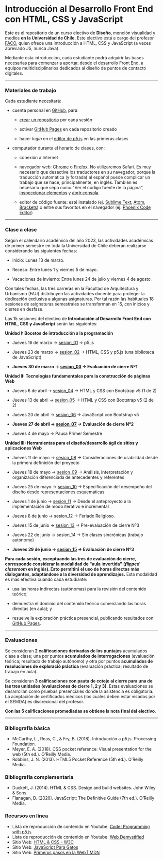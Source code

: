 # Introducción al Desarrollo Front End con HTML, CSS y JavaScript

Este es el repositorio de un curso electivo de **Diseño**, mención visualidad y medios **en la Universidad de Chile**. Este electivo está a cargo del profesor [FACO](https://faco.cl/), quien ofrece una introducción a HTML, CSS y JavaScript (a veces abreviado JS, nunca Java).

Mediante esta introducción, cada estudiante podrá adquirir las bases necesarias para comenzar a aportar, desde el desarrollo Front End, a equipos multidisciplinarios dedicados al diseño de puntos de contacto digitales.

- - - - - - - - -

### Materiales de trabajo

Cada estudiante necesitará:

- cuenta personal en [GitHub](https://github.com/join), para:

  - [crear un repositorio](https://docs.github.com/es/get-started/quickstart/create-a-repo) por cada sesión

  - activar [GitHub Pages](https://docs.github.com/es/pages/getting-started-with-github-pages/creating-a-github-pages-site) en cada repositorio creado

  - hacer *login* en el [editor de p5.js](https://editor.p5js.org/) en las primeras clases

- computador durante el horario de clases, con:

  - conexión a Internet

  - navegador web: [Chrome](https://www.google.com/intl/es-419/chrome/) o [Firefox](https://www.mozilla.org/es-CL/firefox/new/). No utilizaremos Safari. Es muy necesario que desactive los traductores en su navegador, porque la traducción automática (y forzada) al español puede complicar un trabajo que se hace, principalmente, en inglés. También es necesario que sepa como "Ver el código fuente de la página", [inspeccionar elementos](https://support.hostinger.es/es/articles/2333029-como-inspeccionar-los-elementos-del-sitio-web) y [abrir consola](https://transferwise.com/es/help/articles/2954851/como-abrir-la-consola-de-tu-navegador).

  - editor de código fuente: esté instalado (ej. [Sublime Text](https://www.sublimetext.com/), [Atom](https://github.com/atom/atom), [Brackets](https://brackets.io/)) o entre sus favoritos en el navegador (ej. [Phoenix Code Editor](https://phcode.dev/))

- - - - - - - 

### Clase a clase

Según el calendario académico del año 2023, las actividades académicas de primer semestre en toda la Universidad de Chile deberán realizarse considerando las siguientes fechas:

- Inicio: Lunes 13 de marzo.

- Receso: Entre lunes 1 y viernes 5 de mayo.

- Vacaciones de invierno: Entre lunes 24 de julio y viernes 4 de agosto.

Con tales fechas, las tres carreras en la Facultad de Arquitectura y Urbanismo (FAU) distribuyen las actividades docente para proteger la dedicación exclusiva a algunas asignaturas. Por tal razón las habituales 18 sesiones de asignaturas semestrales se transforman en 15, con inicios y cierres en desfase.

Las 15 sesiones del electivo de **Introducción al Desarrollo Front End con HTML, CSS y JavaScript** serán las siguientes:

**Unidad I: Bocetos de introducción a la programación**

- Jueves 16 de marzo → [sesion_01](https://github.com/profesorfaco/front-2023-1/tree/main/sesion_01) → p5.js

- Jueves 23 de marzo → [sesion_02](https://github.com/profesorfaco/front-2023-1/tree/main/sesion_02) → HTML, CSS y p5.js (una biblioteca de JavaScript)

- **Jueves 30 de marzo → [sesion_03](https://github.com/profesorfaco/front-2023-1/tree/main/sesion_03) → Evaluación de cierre Nº1**

**Unidad II: Tecnologías fundamentales para la construcción de páginas Web**

- Jueves 6 de abril → [sesion_04](https://github.com/profesorfaco/front-2023-1/tree/main/sesion_04) → HTML y CSS con Bootstrap v5 (1 de 2)

- Jueves 13 de abril → [sesion_05](https://github.com/profesorfaco/front-2023-1/tree/main/sesion_05) → HTML y CSS con Bootstrap v5 (2 de 2)

- Jueves 20 de abril → [sesion_06](https://github.com/profesorfaco/front-2023-1/tree/main/sesion_06) →  JavaScript con Bootstrap v5

- **Jueves 27 de abril → [sesion_07](https://github.com/profesorfaco/front-2023-1/tree/main/sesion_07) → Evaluación de cierre Nº2**

- Jueves 4 de mayo → Pausa Primer Semestre

**Unidad III: Herramientas para el diseño/desarrollo ágil de sitios y aplicaciones Web**

- Jueves 11 de mayo → [sesion_08](https://github.com/profesorfaco/front-2023-1/tree/main/sesion_08) → Consideraciones de usabilidad desde la primera definición del proyecto

- Jueves 18 de mayo → [sesion_09](https://github.com/profesorfaco/front-2023-1/tree/main/sesion_09) → Análisis, interpretación y organización diferenciada de antecedentes y referentes 

- Jueves 25 de mayo → [sesion_10](https://github.com/profesorfaco/front-2023-1/tree/main/sesion_10) → Especificación del desempeño del diseño desde representaciones esquemáticas 

- Jueves 1 de junio → [sesion_11](https://github.com/profesorfaco/front-2023-1/tree/main/sesion_11) → Desde el anteproyecto a la implementación de modo iterativo e incremental

- Jueves 8 de junio → sesion_12 → Feriado Religioso.

- Jueves 15 de junio → [sesion_13](https://github.com/profesorfaco/front-2023-1/tree/main/sesion_13) → Pre-evaluación de cierre Nº3 

- Jueves 22 de junio → sesion_14 → Sin clases sincrónicas (trabajo autónomo)

- **Jueves 29 de junio → [sesion_15](https://github.com/profesorfaco/front-2023-1/tree/main/sesion_15) → Evaluación de cierre Nº3**  


**Para cada sesión, exceptuando las tres de evaluación de cierre, corresponde considerar la modalidad de "aula invertida" (*flipped classroom* en inglés). Esto permitirá el uso de horas directas más dialogantes, adaptándose a la diversidad de aprendizajes.** Esta modalidad es más efectiva cuando cada estudiante:

- usa las horas indirectas (autónomas) para la revisión del contenido teórico; 

- demuestra el dominio del contenido teórico comenzando las horas directas (en aula); y
 
- resuelve la exploración práctica presencial, publicando resultados con [GitHub Pages](https://docs.github.com/es/pages/getting-started-with-github-pages/creating-a-github-pages-site).

- - - - - - - - - -

### Evaluaciones

Se consideran **2 calificaciones derivadas de los puntajes** acumulados clase a clase; una por puntos **acumulados de interrogaciones** (evaluación teórica; resultado de trabajo autónomo) y otra por puntos **acumulados de resoluciones de exploració práctica** (evaluación práctica; resultado de trabajo en aula). 

Se consideran **3 calificaciones con pauta de cotejo al cierre para una de las tres unidades (evaluaciones de cierre 1, 2 y 3)**. Estas evaluaciones se desarrollan como pruebas presenciales donde la asistencia es obligatoria. La aceptación de certificados médicos (los cuales deben estar visados por el SEMDA) es discrecional del profesor.

**Con las 5 calificaciones promediadas se obtiene la nota final del electivo**.


- - - - - - - - - -

### Bibliografía básica

-	McCarthy, L., Reas, C., & Fry, B. (2018). Introducción a p5.js. Processing Foundation.
-	Meyer, E. A. (2018). CSS pocket reference: Visual presentation for the web (5th ed.). O’Reilly Media.
-	Robbins, J. N. (2013). HTML5 Pocket Reference (5th ed.). O’Reilly Media.

### Bibliografía complementaria

-	Duckett, J. (2014). HTML & CSS. Design and build websites. John Wiley & Sons.
-	Flanagan, D. (2020). JavaScript: The Definitive Guide (7th ed.). O’Reilly Media.

### Recursos en línea

-	Lista de reproducción de contenido en Youtube: [Code! Programming with p5.js](https://youtube.com/playlist?list=PLRqwX-V7Uu6Zy51Q-x9tMWIv9cueOFTFA)
-	Lista de reproducción de contenido en Youtube: [Web Demystified](https://www.youtube.com/playlist?list=PLo3w8EB99pqLEopnunz-dOOBJ8t-Wgt2g)
- Sitio Web: [HTML & CSS - W3C](https://www.w3.org/standards/webdesign/htmlcss)
-	Sitio Web: [JavaScript Para Gatos](https://jsparagatos.com/)
-	Sitio Web: [Primeros pasos en la Web | MDN](https://developer.mozilla.org/es/docs/Learn/Getting_started_with_the_web)
